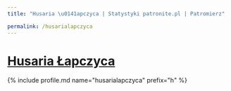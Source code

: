```yaml
---
title: "Husaria \u0141apczyca | Statystyki patronite.pl | Patromierz"

permalink: /husarialapczyca
---
```


# [Husaria Łapczyca](https://patronite.pl/husarialapczyca)

{% include profile.md name="husarialapczyca" prefix="h" %}
